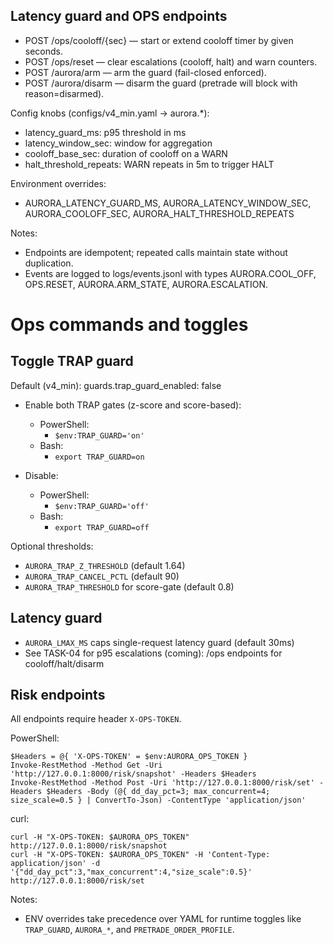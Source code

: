## Latency guard and OPS endpoints

- POST /ops/cooloff/{sec} — start or extend cooloff timer by given seconds.
- POST /ops/reset — clear escalations (cooloff, halt) and warn counters.
- POST /aurora/arm — arm the guard (fail-closed enforced).
- POST /aurora/disarm — disarm the guard (pretrade will block with reason=disarmed).

Config knobs (configs/v4_min.yaml → aurora.*):
- latency_guard_ms: p95 threshold in ms
- latency_window_sec: window for aggregation
- cooloff_base_sec: duration of cooloff on a WARN
- halt_threshold_repeats: WARN repeats in 5m to trigger HALT

Environment overrides:
- AURORA_LATENCY_GUARD_MS, AURORA_LATENCY_WINDOW_SEC, AURORA_COOLOFF_SEC, AURORA_HALT_THRESHOLD_REPEATS

Notes:
- Endpoints are idempotent; repeated calls maintain state without duplication.
- Events are logged to logs/events.jsonl with types AURORA.COOL_OFF, OPS.RESET, AURORA.ARM_STATE, AURORA.ESCALATION.

# Ops commands and toggles

## Toggle TRAP guard

Default (v4_min): guards.trap_guard_enabled: false

- Enable both TRAP gates (z-score and score-based):
  - PowerShell:
    - `$env:TRAP_GUARD='on'`
  - Bash:
    - `export TRAP_GUARD=on`

- Disable:
  - PowerShell:
    - `$env:TRAP_GUARD='off'`
  - Bash:
    - `export TRAP_GUARD=off`

Optional thresholds:
- `AURORA_TRAP_Z_THRESHOLD` (default 1.64)
- `AURORA_TRAP_CANCEL_PCTL` (default 90)
- `AURORA_TRAP_THRESHOLD` for score-gate (default 0.8)

## Latency guard
- `AURORA_LMAX_MS` caps single-request latency guard (default 30ms)
- See TASK-04 for p95 escalations (coming): /ops endpoints for cooloff/halt/disarm

## Risk endpoints

All endpoints require header `X-OPS-TOKEN`.

PowerShell:

```
$Headers = @{ 'X-OPS-TOKEN' = $env:AURORA_OPS_TOKEN }
Invoke-RestMethod -Method Get -Uri 'http://127.0.0.1:8000/risk/snapshot' -Headers $Headers
Invoke-RestMethod -Method Post -Uri 'http://127.0.0.1:8000/risk/set' -Headers $Headers -Body (@{ dd_day_pct=3; max_concurrent=4; size_scale=0.5 } | ConvertTo-Json) -ContentType 'application/json'
```

curl:

```
curl -H "X-OPS-TOKEN: $AURORA_OPS_TOKEN" http://127.0.0.1:8000/risk/snapshot
curl -H "X-OPS-TOKEN: $AURORA_OPS_TOKEN" -H 'Content-Type: application/json' -d '{"dd_day_pct":3,"max_concurrent":4,"size_scale":0.5}' http://127.0.0.1:8000/risk/set
```

Notes:
- ENV overrides take precedence over YAML for runtime toggles like `TRAP_GUARD`, `AURORA_*`, and `PRETRADE_ORDER_PROFILE`.
